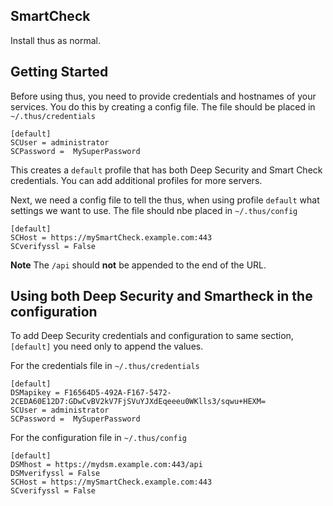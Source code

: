 ## SmartCheck

Install thus as normal. 

## Getting Started

Before using thus, you need to provide credentials and hostnames of your services.
You do this by creating a config file. The file should be placed in `~/.thus/credentials`

    [default]
    SCUser = administrator
    SCPassword =  MySuperPassword   
    
This creates a ``default`` profile that has both Deep Security and Smart Check credentials. You can add additional 
profiles for more servers. 

 Next, we need a config file to tell the thus, when using profile `default` what settings we want to use. 
 The file should nbe placed in `~/.thus/config`    
 
    [default]
    SCHost = https://mySmartCheck.example.com:443
    SCverifyssl = False

**Note** The `/api` should **not** be appended to the end of the URL. 

## Using both Deep Security and Smartheck in the configuration

To add Deep Security credentials and configuration to same section, `[default]` you need only to append the values. 

For the credentials file in  `~/.thus/credentials`

    [default]
    DSMapikey = F16564D5-492A-F167-5472-2CEDA60E12D7:GDwCvBV2kV7FjSVuYJXdEqeeeu0WKlls3/sqwu+HEXM=
    SCUser = administrator
    SCPassword =  MySuperPassword   
    
For the configuration file in  `~/.thus/config`    
    
    [default]
    DSMhost = https://mydsm.example.com:443/api
    DSMverifyssl = False
    SCHost = https://mySmartCheck.example.com:443
    SCverifyssl = False